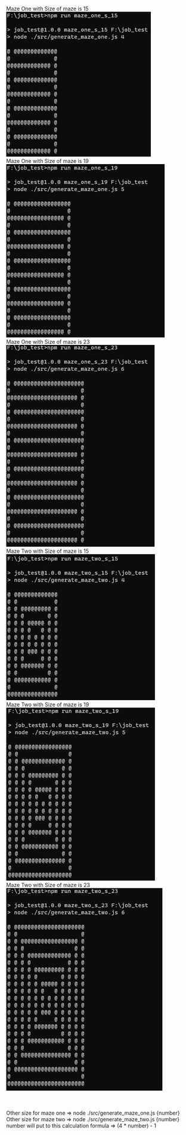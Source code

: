 Maze One with Size of maze is 15</br>
![Alt text](./img/maze_one_s_15.jpg?raw=true "Maze One with Size of maze is 15")</br>
Maze One with Size of maze is 19</br>
![Alt text](./img/maze_one_s_19.jpg?raw=true "Maze One with Size of maze is 19")</br>
Maze One with Size of maze is 23</br>
![Alt text](./img/maze_one_s_23.jpg?raw=true "Maze One with Size of maze is 23")</br>
Maze Two with Size of maze is 15</br>
![Alt text](./img/maze_two_s_15.jpg?raw=true "Maze Two with Size of maze is 15")</br>
Maze Two with Size of maze is 19</br>
![Alt text](./img/maze_two_s_19.jpg?raw=true "Maze Two with Size of maze is 19")</br>
Maze Two with Size of maze is 23</br>
![Alt text](./img/maze_two_s_23.jpg?raw=true "Maze Two with Size of maze is 23")</br>

</br>

</br>
Other size for maze one => node ./src/generate_maze_one.js {number}
</br>
Other size for maze two => node ./src/generate_maze_two.js {number}
</br>
number will put to this calculation formula => (4 * number) - 1